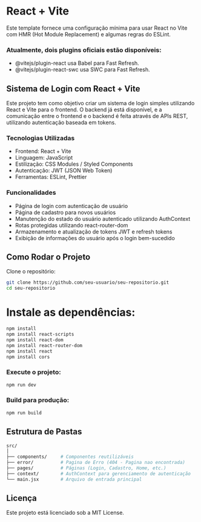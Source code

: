 ﻿# React + Vite
Este template fornece uma configuração mínima para usar React no Vite com HMR (Hot Module Replacement) e algumas regras do ESLint.

### Atualmente, dois plugins oficiais estão disponíveis:

- @vitejs/plugin-react usa Babel para Fast Refresh.
- @vitejs/plugin-react-swc usa SWC para Fast Refresh.

## Sistema de Login com React + Vite
Este projeto tem como objetivo criar um sistema de login simples utilizando React e Vite para o frontend. O backend já está disponível, e a comunicação entre o frontend e o backend é feita através de APIs REST, utilizando autenticação baseada em tokens.

### Tecnologias Utilizadas
- Frontend: React + Vite
- Linguagem: JavaScript
- Estilização: CSS Modules / Styled Components
- Autenticação: JWT (JSON Web Token)
- Ferramentas: ESLint, Prettier
### Funcionalidades
- Página de login com autenticação de usuário
- Página de cadastro para novos usuários
- Manutenção do estado do usuário autenticado utilizando AuthContext
- Rotas protegidas utilizando react-router-dom
- Armazenamento e atualização de tokens JWT e refresh tokens
- Exibição de informações do usuário após o login bem-sucedido
## Como Rodar o Projeto
Clone o repositório:

```bash
git clone https://github.com/seu-usuario/seu-repositorio.git
cd seu-repositorio
```
# Instale as dependências:

```bash
npm install
npm install react-scripts
npm install react-dom
npm install react-router-dom
npm install react
npm install cors
```
### Execute o projeto:

```bash
npm run dev
```
### Build para produção:

```bash
npm run build
```
## Estrutura de Pastas
```graphql
src/
│
├── components/     # Componentes reutilizáveis
├── error/          # Pagina de Erro (404 - Pagina nao encontrada)
├── pages/          # Páginas (Login, Cadastro, Home, etc.)
├── context/        # AuthContext para gerenciamento de autenticação
└── main.jsx        # Arquivo de entrada principal
```
## Licença
Este projeto está licenciado sob a MIT License.

